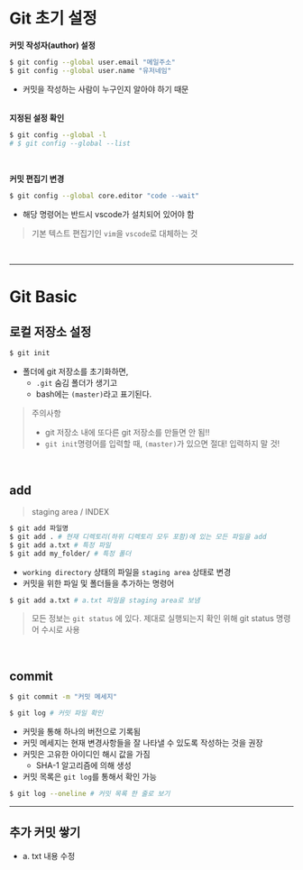 # Git 초기 설정

**커밋 작성자(author) 설정**

```bash
$ git config --global user.email "메일주소"
$ git config --global user.name "유저네임"
```

- 커밋을 작성하는 사람이 누구인지 알아야 하기 때문

<br> **지정된 설정 확인**

```bash
$ git config --global -l
# $ git config --global --list
```

<br>

**커밋 편집기 변경**

```bash
$ git config --global core.editor "code --wait"
```

- 해당 명령어는 반드시 vscode가 설치되어 있어야 함

> 기본 텍스트 편집기인 `vim`을 `vscode`로 대체하는 것

<br>

---

# Git Basic

## 로컬 저장소 설정

```bash
$ git init
```

- 폴더에 git 저장소를 초기화하면,
  - `.git` 숨김 폴더가 생기고
  - bash에는 `(master)`라고 표기된다.

> 주의사항
>
> - git 저장소 내에 또다른 git 저장소를 만들면 안 됨!!
> - `git init`명령어를 입력할 때, `(master)`가 있으면 절대! 입력하지 말 것!

<br>

## add

> staging area / INDEX

```BASH
$ git add 파일명
$ git add . # 현재 디렉토리(하위 디렉토리 모두 포함)에 있는 모든 파일을 add
$ git add a.txt # 특정 파일
$ git add my_folder/ # 특정 폴더
```

- `working directory` 상태의 파일을 `staging area` 상태로 변경
- 커밋을 위한 파일 및 폴더들을 추가하는 명령어

```bash
$ git add a.txt # a.txt 파일을 staging area로 보냄
```

> 모든 정보는 `git status` 에 있다. 제대로 실행되는지 확인 위해 git status 명령어 수시로 사용

<br>

## commit

```bash
$ git commit -m "커밋 메세지"
```

```bash
$ git log # 커밋 파일 확인
```

- 커밋을 통해 하나의 버전으로 기록됨
- 커밋 메세지는 현재 변경사항들을 잘 나타낼 수 있도록 작성하는 것을 권장
- 커밋은 고유한 아이디인 해시 값을 가짐
  - SHA-1 알고리즘에 의해 생성
- 커밋 목록은 `git log`를 통해서 확인 가능

```bash
$ git log --oneline # 커밋 목록 한 줄로 보기
```

---

## 추가 커밋 쌓기

- a. txt 내용 수정







